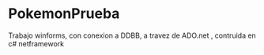 # PokemonPrueba
Trabajo winforms, con conexion a DDBB, a travez de ADO.net , contruida en c# netframework
